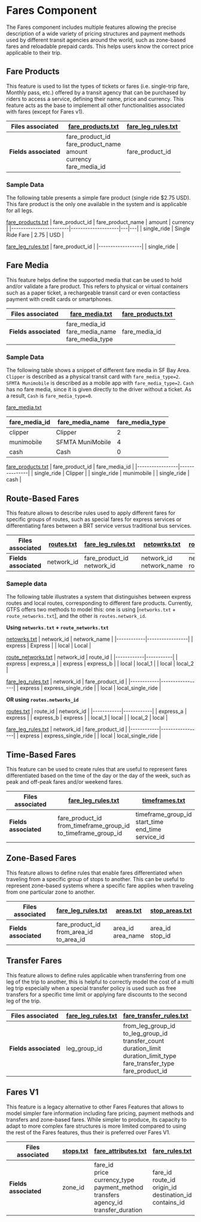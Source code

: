 # Fares Component
The Fares component includes multiple features allowing the precise description of a wide variety of pricing structures and payment methods used by different transit agencies around the world, such as zone-based fares and reloadable prepaid cards. This helps users know the correct price applicable to their trip.

## Fare Products

<div class="grid" markdown>

This feature is used to list the types of tickets or fares (i.e. single-trip fare, Monthly pass, etc.)  offered by a transit agency that can be purchased by riders to access a service, defining their name, price and currency. This feature acts as the base to implement all other functionalities associated with fares (except for Fares v1).

| Files associated      | [fare_products.txt](/schedule/reference/#fare_productstxt)                  | [fare_leg_rules.txt](/schedule/reference/#fare_leg_rulestxt)  |
|-----------------------|-----------------------------------------------------------------------------|--------------------|
| **Fields associated** | fare_product_id<br>fare_product_name<br>amount<br>currency<br>fare_media_id | fare_product_id    |

</div>

### Sample Data
The following table presents a simple fare product (single ride $2.75 USD). This fare product is the only one available in the system and is applicable for all legs.

[fare_products.txt](/schedule/reference/#fare_productstxt)
| fare_product_id  | fare_product_name  | amount  | currency  |
|------------------------|--------------------|---|---|
| single_ride | Single Ride Fare |  2.75 | USD  |

[fare_leg_rules.txt](/schedule/reference/#fare_leg_rulestxt)
| fare_product_id  |
|------------------|
| single_ride |

## Fare Media

<div class="grid" markdown>

This feature helps define the supported media that can be used to hold and/or validate a fare product. This refers to physical or virtual containers such as a paper ticket, a rechargeable transit card or even contactless payment with credit cards or smartphones.

| Files associated      | [fare_media.txt](/schedule/reference/#fare_mediatxt)                                       | [fare_products.txt](/schedule/reference/#fare_productstxt)  |
|-----------------------|-----------------------------------------------------|-------------------|
| **Fields associated** | fare_media_id<br>fare_media_name<br>fare_media_type | fare_media_id     |

</div>

### Sample Data
The following table shows a snippet of different fare media in SF Bay Area. `Clipper` is described as a physical transit card with `fare_media_type=2`. `SFMTA Munimobile` is described as a mobile app with `fare_media_type=2`. `Cash` has no fare media, since it is given directly to the driver without a ticket. As a result, `Cash` is `fare_media_type=0`.

[fare_media.txt](../../reference/#fare_mediatxt)

| fare_media_id | fare_media_name  | fare_media_type |
|---------------|------------------|-----------------|
| clipper       | Clipper          | 2               |
| munimobile    | SFMTA MuniMobile | 4               |
| cash          | Cash             | 0               |

[fare_products.txt](/schedule/reference/#fare_productstxt)
| fare_product_id | fare_media_id |
|-----------------|---------------|
| single_ride     | Clipper       | 
| single_ride     | munimobile    |
| single_ride     | cash          |

## Route-Based Fares

<div class="grid" markdown>

This feature allows to describe rules used to apply different fares for specific groups of routes, such as special fares for express services or differentiating fares between a BRT service versus traditional bus services.

| Files associated      | [routes.txt](/schedule/reference/#routestxt) | [fare_leg_rules.txt](/schedule/reference/#fare_leg_rulestxt)            | [netowrks.txt](/schedule/reference/#networkstxt)               | [route_networks.txt](/schedule/reference/#route_networkstxt)    |
|-----------------------|------------|-------------------------------|----------------------------|------------------------|
| **Fields associated** | network_id | fare_product_id<br>network_id | network_id<br>network_name | network_id<br>route_id |

</div>

### Sameple data
The following table illustrates a system that distinguishes between express routes and local routes, corresponding to different fare products. Currently, GTFS offers two methods to model this: one is using [`networks.txt` + `route_networks.txt`], and the other is `routes.network_id`.

**Using `networks.txt` + `route_networks.txt`**

[netowrks.txt](/schedule/reference/#networkstxt)
| network_id | network_name    |
|------------|-----------------|
| express    | Express         |
| local      | Local           |

[route_networks.txt](/schedule/reference/#route_networkstxt)
| network_id | route_id |
|------------|-----------|
| express    | express_a |
| express    | express_b |
| local      | local_1   |
| local      | local_2   |

[fare_leg_rules.txt](/schedule/reference/#fare_leg_rulestxt)
| network_id | fare_product_id |
|------------|-----------------|
| express    | express_single_ride |
| local      | local_single_ride   |

**OR using `routes.networks_id`**

[routes.txt](/schedule/reference/#routestxt)
| route_id   | network_id |
|------------|------------|
| express_a  | express    |
| express_b  | express    |
| local_1    | local      |
| local_2    | local      |

[fare_leg_rules.txt](/schedule/reference/#fare_leg_rulestxt)
| network_id | fare_product_id |
|------------|-----------------|
| express    | express_single_ride |
| local      | local_single_ride   |

## Time-Based Fares

<div class="grid" markdown>

This feature can be used to create rules that are useful to represent fares differentiated based on the time of the day or the day of the week, such as peak and off-peak fares and/or weekend fares.

| Files associated      | [fare_leg_rules.txt](/schedule/reference/#fare_leg_rulestxt)        | [timeframes.txt](/schedule/reference/#timeframestxt)       |
|-----------------------|---------------------------------------------------------------------|------------------------------------------------------------|
| **Fields associated** | fare_product_id<br>from_timeframe_group_id<br>to_timeframe_group_id | timeframe_group_id<br>start_time<br>end_time<br>service_id |

</div>

## Zone-Based Fares

<div class="grid" markdown>

This feature allows to define rules that enable fares differentiated when traveling from a specific group of stops to another. This can be useful to represent zone-based systems where a specific fare applies when traveling from one particular zone to another.

| Files associated      | [fare_leg_rules.txt](/schedule/reference/#fare_leg_rulestxt)                            | [areas.txt](/schedule/reference/#areastxt)            | [stop_areas.txt](/schedule/reference/#stop_areastxt)     |
|-----------------------|-----------------------------------------------|----------------------|--------------------|
| **Fields associated** | fare_product_id<br>from_area_id<br>to_area_id | area_id<br>area_name | area_id<br>stop_id |

</div>

## Transfer Fares

<div class="grid" markdown>

This feature allows to define rules applicable when transferring from one leg of the trip to another, this is helpful to correctly model the cost of a multi leg trip especially when a special transfer policy is used such as free transfers for a specific time limit or applying fare discounts to the second leg of the trip.

| Files associated      | [fare_leg_rules.txt](/schedule/reference/#fare_leg_rulestxt) | [fare_transfer_rules.txt](/schedule/reference/#fare_transfer_rulestxt)                                                                                                                  |
|-----------------------|--------------------|------------------------------------------------------------------------------------------------------------------------------------------|
| **Fields associated** | leg_group_id       | from_leg_group_id<br>to_leg_group_id<br>transfer_count<br>duration_limit<br>duration_limit_type<br>fare_transfer_type<br>fare_product_id |

</div>

## Fares V1

<div class="grid" markdown>

This feature is a legacy alternative to other Fares Features that allows to model simpler fare information including fare pricing, payment methods and transfers and zone-based fares. While simpler to produce, its capacity to adapt to more complex fare structures is more limited compared to using the rest of the Fares features, thus their is preferred over Fares V1.

| Files associated      | [stops.txt](/schedule/reference/#stopstxt) | [fare_attributes.txt](/schedule/reference/#fare_attributestxt)                                                                                | [fare_rules.txt](/schedule/reference/#fare_rulestxt)                                                    |
|-----------------------|-----------|----------------------------------------------------------------------------------------------------|-------------------------------------------------------------------|
| **Fields associated** | zone_id   | fare_id<br>price<br>currency_type<br>payment_method<br>transfers<br>agency_id<br>transfer_duration | fare_id<br>route_id<br>origin_id<br>destination_id<br>contains_id |

</div>
